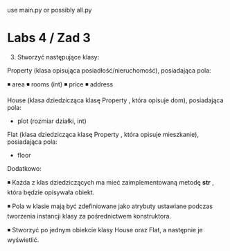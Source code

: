 use main.py or possibly all.py

# Labs 4 / Zad 3

3. Stworzyć następujące klasy:

Property (klasa opisująca posiadłość/nieruchomość), posiadająca pola:

◾ area
◾ rooms (int)
◾ price
◾ address

House (klasa dziedzicząca klasę Property , która opisuje dom), posiadająca pola:

- plot (rozmiar działki, int)

Flat (klasa dziedzicząca klasę Property , która opisuje mieszkanie), posiadająca pola:

- floor


Dodatkowo:

◾ Każda z klas dziedziczących ma mieć zaimplementowaną metodę __str__ , która będzie opisywała obiekt.

◾ Pola w klasie mają być zdefiniowane jako atrybuty ustawiane podczas tworzenia instancji klasy za pośrednictwem
konstruktora.

◾ Stworzyć po jednym obiekcie klasy House oraz Flat, a następnie je wyświetlić.